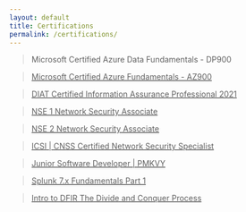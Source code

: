```yaml
---
layout: default
title: Certifications
permalink: /certifications/
---
```


<blockquote class = "quote">
    <p class="quote-text">Microsoft Certified Azure Data Fundamentals - DP900<a href="https://www.credly.com/badges/939a1ad7-df34-4b25-ab5a-e0153e3002a7" target="_blank"></p>
</blockquote>
<blockquote class = "quote">
    <p class="quote-text">Microsoft Certified Azure Fundamentals - AZ900 </p>
</blockquote>
<blockquote class = "quote">
    <p class="quote-text">DIAT Certified Information Assurance Professional 2021</p>
</blockquote>
<blockquote class = "quote">
    <p class="quote-text">NSE 1 Network Security Associate</p>
</blockquote>
<blockquote class = "quote">
    <p class="quote-text">NSE 2 Network Security Associate</p>
</blockquote>
<blockquote class = "quote">
    <p class="quote-text">ICSI | CNSS Certified Network Security Specialist</p>
</blockquote>
<blockquote class = "quote">
    <p class="quote-text">Junior Software Developer | PMKVY</p>
</blockquote>
<blockquote class = "quote">
    <p class="quote-text">Splunk 7.x Fundamentals Part 1</p>
</blockquote>
<blockquote class = "quote">
    <p class="quote-text">Intro to DFIR The Divide and Conquer Process</p>
</blockquote>